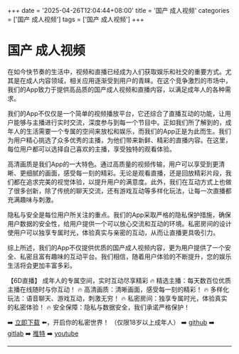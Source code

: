 +++
date = '2025-04-26T12:04:44+08:00'
title = '国产 成人视频'
categories = ['国产 成人视频']
tags = ['国产 成人视频']
+++

# 国产 成人视频

在如今快节奏的生活中，视频和直播已经成为人们获取娱乐和社交的重要方式。尤其是在成人内容领域，相关应用逐渐受到用户的青睐。在这个竞争激烈的市场中，我们的App致力于提供高品质的国产成人视频和直播内容，以满足成年人的各种需求。

我们的App不仅仅是一个简单的视频播放平台，它还综合了直播互动的功能，让用户能够与主播进行实时交流，深度参与到每一个节目中。正如我们所了解到的，成年人的生活需要一个专属的空间来放松和娱乐，而我们的App正是为此而生。我们为用户精心挑选了众多优秀的主播，为他们带来新鲜、精彩的直播内容。在这里，每位用户都可以选择自己喜欢的主播，享受独特的观看体验。

高清画质是我们App的一大特色。通过高质量的视频传输，用户可以享受到更清晰、更细腻的画面，感受每一刻的精彩。无论是观看直播，还是回放精彩片段，我们都在追求完美的视觉体验，以提升用户的满意度。此外，我们在互动方式上也做了很多创新，除了传统的聊天交流，还有游戏互动等多样化玩法，让每一次直播都充满趣味与刺激。

隐私与安全是每位用户所关注的重点。我们的App采取严格的隐私保护措施，确保用户数据的安全性，给用户提供一个可以放心交流和互动的环境。私密房间的设计使用户可以独享专属时光，体验真实与亲密的互动，从而让直播更具吸引力。

综上所述，我们的App不仅提供优质的国产成人视频内容，更为用户提供了一个安全、私密且富有趣味的互动平台。我们相信，随着用户体验的不断提升，您的娱乐生活将会更加丰富多彩。

【6D直播】
成年人的专属空间，实时互动尽享精彩
🔥 精选主播：每天数百位优质主播在线随时与你互动！
🔥 高清画质：清晰画面，感受每一刻的精彩！
🔥 多样化玩法：语音聊天、游戏互动，刺激无穷！
🔥 私密房间：独享专属时光，体验真实的私密体验！
🔥 安全保障：隐私与数据安全，我们承诺严格保护！

➡️ [立即下载](https://down123.s3.ap-east-1.amazonaws.com/down/down.html?channelCode=blog) ⬅️，开启你的私密世界！
（仅限18岁以上成年人）
➡️ [github](https://aldult-live.github.io/)
➡️ [gitlab](https://seo-09598d.gitlab.io/)
➡️ [推特](https://x.com/wegame33)
➡️ [youtube](https://www.youtube.com/@6Dlive)

---
